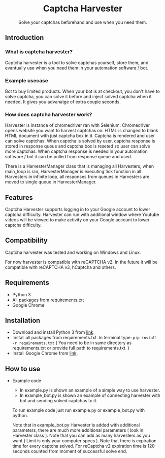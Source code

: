 <h1 align="center">Captcha Harvester</h1>
<p align="center">Solve your captchas beforehand and use when you need them.</p>

## Introduction

### What is captcha harvester?

Captcha harvester is a tool to solve captchas yourself, store them, and evantually use when you need them in your automation software / bot.

### Example usecase

Bot to buy limited products. When your bot is at checkout, you don't have to solve captcha, you can solve it before and inject solved captcha when it needed. It gives you advanatge of extra couple seconds.

### How does captcha harvester work?

Harvester is instance of chromedriver ran with Selenium. Chromedriver opens website you want to harvest captchas on. HTML is changed to blank HTML document with just captcha box in it. Captcha is rendered and user can solve captchas. When captcha is solved by user, captcha response is stored in response queue and captcha box is reseted so user can solve more captchas. When captcha response is needed in your automation software / bot it can be pulled from response queue and used.

There is a HarvesterManager class that is managing all Harvesters, when main_loop is ran, HarvesterManager is executing tick function in all Harvesters in infinite loop, all responses from queues in Harvesters are moved to single queue in HarvesterManager.

## Features

Captcha Harvester supports logging in to your Google account to lower captcha difficulty.
Harvester can run with additional window where Youtube videos will be viewed to make activity on your Google account to lower captcha difficulty. 

## Compatibility

Captcha harvester was tested and working on Windows and Linux.

For now harvester is compatible with reCAPTCHA v2. In the future it will be compatible with reCAPTCHA v3, hCaptcha and others.

## Requirements

- Python 3
- All packages from requirements.txt
- Google Chrome

## Installation

- Download and install Python 3 from <a href="https://www.python.org/downloads/">link</a>.
- Install all packages from requirements.txt. In terminal type: `pip install -r requirements.txt` ( You need to be in same directory as requirements.txt or provide full path to requirements.txt. )
- Install Google Chrome from <a href="https://www.google.com/chrome/">link</a>.

## How to use

- Example code

    - In example.py is shown an example of a simple way to use harvester.
    - In example_bot.py is shown an example of connecting harvester with bot and sending solved captchas to it.

    To run example code just run example.py or example_bot.py with python.
    
    Note that in example_bot.py Harvester is added with additional parameters, there are much more additional parameters ( look in Harvester class ).
    Note that you can add as many harvesters as you want ( Limit is only your computer specs ).
    Note that there is expiration time for every captcha solved. For reCaptcha v2 expiration time is 120 seconds counted from moment of successful solve end.
